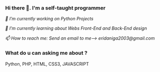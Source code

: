 ### Hi there 👋. I'm a self-taught programmer

<!--
**Eldanyga/Eldanyga** is a ✨ _special_ ✨ repository because its `README.md` (this file) appears on your GitHub profile.

Here are some ideas to get you started:

- 🔭 I’m currently working on ...
- 🌱 I’m currently learning ...
- 👯 I’m looking to collaborate on ...
- 🤔 I’m looking for help with ...
- 💬 Ask me about ...
- 📫 How to reach me: ...
- 😄 Pronouns: ...
- ⚡ Fun fact: ...
-->

_🔭 I’m currently working on Python Projects_

_🌱 I’m currently learning about Webs Front-End and Back-End design_

_📫 How to reach me: Send an email to me--> eridaniga2003@gmail.com_


### What do u can asking me about ?
Python, PHP, HTML, CSS3, JAVASCRIPT

